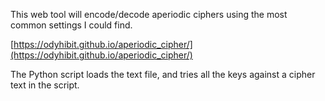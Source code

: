 This web tool will encode/decode aperiodic ciphers using the most common settings I could find.

[https://odyhibit.github.io/aperiodic_cipher/](https://odyhibit.github.io/aperiodic_cipher/)

The Python script loads the text file, and tries all the keys against a cipher text in the script.
